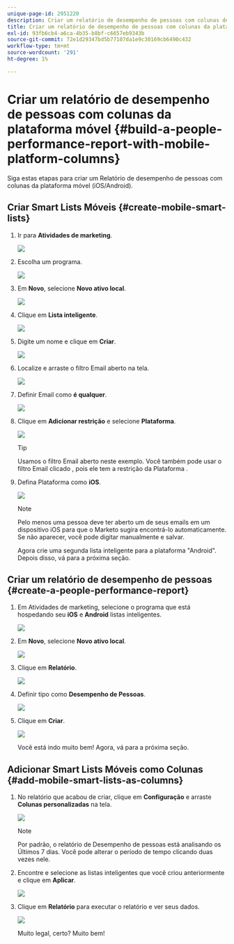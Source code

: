 ```yaml
---
unique-page-id: 2951220
description: Criar um relatório de desempenho de pessoas com colunas de plataforma móvel - Documentos do Marketo - Documentação do produto
title: Criar um relatório de desempenho de pessoas com colunas da plataforma móvel
exl-id: 93fb6cb4-a6ca-4b35-b8bf-c6657eb9343b
source-git-commit: 72e1d29347bd5b77107da1e9c30169cb6490c432
workflow-type: tm+mt
source-wordcount: '291'
ht-degree: 1%

---
```


# Criar um relatório de desempenho de pessoas com colunas da plataforma móvel {#build-a-people-performance-report-with-mobile-platform-columns}

Siga estas etapas para criar um Relatório de desempenho de pessoas com colunas da plataforma móvel (iOS/Android).

## Criar Smart Lists Móveis {#create-mobile-smart-lists}

1. Ir para **Atividades de marketing**.

   ![](assets/ma.png)

1. Escolha um programa.

   ![](assets/two-1.png)

1. Em **Novo**, selecione **Novo ativo local**.

   ![](assets/three-1.png)

1. Clique em **Lista inteligente**.

   ![](assets/four-1.png)

1. Digite um nome e clique em **Criar**.

   ![](assets/five-1.png)

1. Localize e arraste o filtro Email aberto na tela.

   ![](assets/six-1.png)

1. Definir Email como **é qualquer**.

   ![](assets/seven.png)

1. Clique em **Adicionar restrição** e selecione **Plataforma**.

   ![](assets/eight.png)

   >[!TIP]
   >
   >Usamos o filtro Email aberto neste exemplo. Você também pode usar o filtro Email clicado , pois ele tem a restrição da Plataforma .

1. Defina Plataforma como **iOS**.

   ![](assets/nine.png)

   >[!NOTE]
   >
   >Pelo menos uma pessoa deve ter aberto um de seus emails em um dispositivo iOS para que o Marketo sugira encontrá-lo automaticamente. Se não aparecer, você pode digitar manualmente e salvar.

   Agora crie uma segunda lista inteligente para a plataforma &quot;Android&quot;. Depois disso, vá para a próxima seção.

## Criar um relatório de desempenho de pessoas {#create-a-people-performance-report}

1. Em Atividades de marketing, selecione o programa que está hospedando seu **iOS** e **Android** listas inteligentes.

   ![](assets/ten.png)

1. Em **Novo**, selecione **Novo ativo local**.

   ![](assets/eleven.png)

1. Clique em **Relatório**.

   ![](assets/twelve.png)

1. Definir tipo como **Desempenho de Pessoas**.

   ![](assets/thirteen.png)

1. Clique em **Criar**.

   ![](assets/fourteen.png)

   Você está indo muito bem! Agora, vá para a próxima seção.

## Adicionar Smart Lists Móveis como Colunas {#add-mobile-smart-lists-as-columns}

1. No relatório que acabou de criar, clique em **Configuração** e arraste **Colunas personalizadas** na tela.

   ![](assets/fifteen.png)

   >[!NOTE]
   >
   >Por padrão, o relatório de Desempenho de pessoas está analisando os Últimos 7 dias. Você pode alterar o período de tempo clicando duas vezes nele.

1. Encontre e selecione as listas inteligentes que você criou anteriormente e clique em **Aplicar**.

   ![](assets/sixteen.png)

1. Clique em **Relatório** para executar o relatório e ver seus dados.

   ![](assets/seventeen.png)

   Muito legal, certo? Muito bem!
